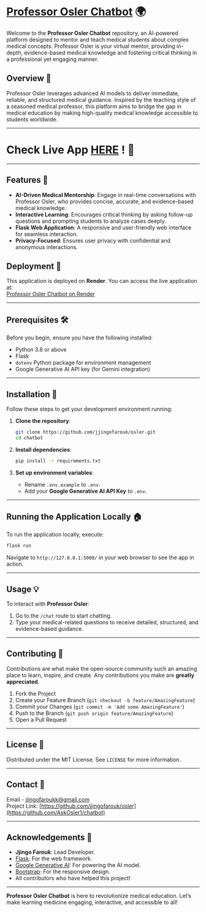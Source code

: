# [Professor Osler Chatbot](https://AskOsler-chatbot.onrender.com) 🌍

Welcome to the **Professor Osler Chatbot** repository, an AI-powered platform designed to mentor and teach medical students about complex medical concepts. Professor Osler is your virtual mentor, providing in-depth, evidence-based medical knowledge and fostering critical thinking in a professional yet engaging manner.

## Overview 📄

Professor Osler leverages advanced AI models to deliver immediate, reliable, and structured medical guidance. Inspired by the teaching style of a seasoned medical professor, this platform aims to bridge the gap in medical education by making high-quality medical knowledge accessible to students worldwide.

---

# Check Live App [HERE](https://AskOsler-chatbot.onrender.com) ! 🚀

---

## Features 🌟

- **AI-Driven Medical Mentorship**: Engage in real-time conversations with Professor Osler, who provides concise, accurate, and evidence-based medical knowledge.
- **Interactive Learning**: Encourages critical thinking by asking follow-up questions and prompting students to analyze cases deeply.
- **Flask Web Application**: A responsive and user-friendly web interface for seamless interaction.
- **Privacy-Focused**: Ensures user privacy with confidential and anonymous interactions.

## Deployment 🚀

This application is deployed on **Render**. You can access the live application at:  
[Professor Osler Chatbot on Render](https://AskOsler-chatbot.onrender.com)

---

## Prerequisites 🛠️

Before you begin, ensure you have the following installed:
- Python 3.8 or above
- Flask
- `dotenv` Python package for environment management
- Google Generative AI API key (for Gemini integration)

---

## Installation 🔧

Follow these steps to get your development environment running:

1. **Clone the repository**:
    ```bash
    git clone https://github.com/jjingofarouk/osler.git
    cd chatbot
    ```

2. **Install dependencies**:
    ```bash
    pip install -r requirements.txt
    ```

3. **Set up environment variables**:
    - Rename `.env.example` to `.env`.
    - Add your **Google Generative AI API Key** to `.env`.

---

## Running the Application Locally 🏠

To run the application locally, execute:

```bash
flask run
```

Navigate to `http://127.0.0.1:5000/` in your web browser to see the app in action.

---

## Usage 💡

To interact with **Professor Osler**:
1. Go to the `/chat` route to start chatting.
2. Type your medical-related questions to receive detailed, structured, and evidence-based guidance.

---

## Contributing 🤝

Contributions are what make the open-source community such an amazing place to learn, inspire, and create. Any contributions you make are **greatly appreciated**.

1. Fork the Project
2. Create your Feature Branch (`git checkout -b feature/AmazingFeature`)
3. Commit your Changes (`git commit -m 'Add some AmazingFeature'`)
4. Push to the Branch (`git push origin feature/AmazingFeature`)
5. Open a Pull Request

---

## License 📜

Distributed under the MIT License. See `LICENSE` for more information.

---

## Contact 📧

Email - jjingofaroukk@gmail.com  
Project Link: [https://github.com/jjingofarouk/osler](https://github.com/AskOsler1/chatbot)

---

## Acknowledgements 🎉

- **Jjingo Farouk**: Lead Developer.
- [Flask](https://flask.palletsprojects.com/): For the web framework.
- [Google Generative AI](https://ai.google/): For powering the AI model.
- [Bootstrap](https://getbootstrap.com/): For the responsive design.
- All contributors who have helped this project!

---

**Professor Osler Chatbot** is here to revolutionize medical education. Let’s make learning medicine engaging, interactive, and accessible to all! 